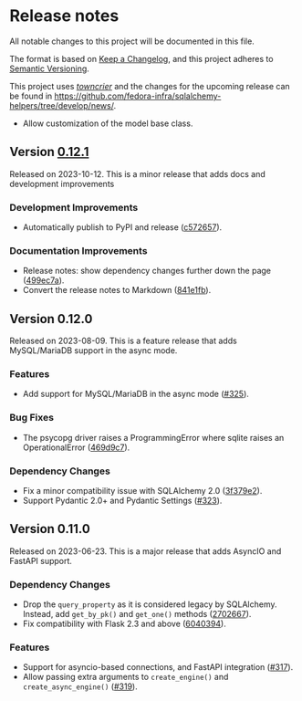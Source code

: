 # Release notes

All notable changes to this project will be documented in this file.

The format is based on [Keep a Changelog](https://keepachangelog.com/en/1.0.0/), and this project adheres to [Semantic Versioning](https://semver.org/spec/v2.0.0.html).

This project uses [_towncrier_](https://towncrier.readthedocs.io/) and the changes for the upcoming release can be found in <https://github.com/fedora-infra/sqlalchemy-helpers/tree/develop/news/>.

<!-- towncrier release notes start -->

- Allow customization of the model base class.

## Version [0.12.1](https://github.com/fedora-infra/sqlalchemy-helpers/tree/0.12.1)

Released on 2023-10-12. This is a minor release that adds docs and development improvements

### Development Improvements

- Automatically publish to PyPI and release
  ([c572657](https://github.com/fedora-infra/sqlalchemy-helpers/commits/c572657)).

### Documentation Improvements

- Release notes: show dependency changes further down the page
  ([499ec7a](https://github.com/fedora-infra/sqlalchemy-helpers/commits/499ec7a)).
- Convert the release notes to Markdown
  ([841e1fb](https://github.com/fedora-infra/sqlalchemy-helpers/commits/841e1fb)).

## Version 0.12.0

Released on 2023-08-09.
This is a feature release that adds MySQL/MariaDB support in the async mode.

### Features

- Add support for MySQL/MariaDB in the async mode ([#325](https://github.com/fedora-infra/sqlalchemy-helpers/issues/325)).

### Bug Fixes

- The psycopg driver raises a ProgrammingError where sqlite raises an
  OperationalError ([469d9c7](https://github.com/fedora-infra/sqlalchemy-helpers/commit/469d9c7)).

### Dependency Changes

- Fix a minor compatibility issue with SQLAlchemy 2.0 ([3f379e2](https://github.com/fedora-infra/sqlalchemy-helpers/commit/3f379e2)).
- Support Pydantic 2.0+ and Pydantic Settings ([#323](https://github.com/fedora-infra/sqlalchemy-helpers/issues/323)).

## Version 0.11.0

Released on 2023-06-23.
This is a major release that adds AsyncIO and FastAPI support.

### Dependency Changes

- Drop the `query_property` as it is considered legacy by SQLAlchemy. Instead,
  add `get_by_pk()` and `get_one()` methods ([2702667](https://github.com/fedora-infra/sqlalchemy-helpers/commit/2702667)).
- Fix compatibility with Flask 2.3 and above ([6040394](https://github.com/fedora-infra/sqlalchemy-helpers/commit/6040394)).

### Features

- Support for asyncio-based connections, and FastAPI integration
  ([#317](https://github.com/fedora-infra/sqlalchemy-helpers/issues/317)).
- Allow passing extra arguments to `create_engine()` and `create_async_engine()`
  ([#319](https://github.com/fedora-infra/sqlalchemy-helpers/issues/319)).
